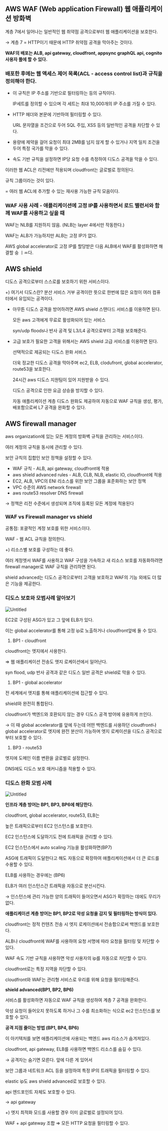 ## AWS WAF (Web application Firewall) 웹 애플리케이션 방화벽

계층 7에서 일어나는 일반적인 웹 취약점 공격으로부터 웹 애플리케이션을 보호한다.

→ 계층 7 = HTTP이기 때문에 HTTP 취약점 공격을 막아주는 것이다.

**WAF의 배포는 ALB, api gateway, cloudfront, appsync graphQL api, cognito 사용자 풀에 할 수 있다.**



### 배포한 후에는 웹 액세스 제어 목록(ACL - access control list)과 규칙을 정의해야 한다.

- 이 규칙은 IP 주소를 기반으로 필터링하는 등의 규칙이다.

  IP세트를 정의할 수 있으며 각 세트는 최대 10,000개의 IP 주소를 가질 수 있다.

- HTTP 헤더와 본문에 기반하여 필터링할 수 있다.

  URL 문자열을 조건으로 두어 SQL 주입, XSS 등의 일반적인 공격을 차단할 수 있다.

- 용량에 제약을 걸어 요청이 최대 2MB를 넘지 않게 할 수 있거나 지역 일치 조건을 두어 특정 국가를 막을 수 있다.
- 속도 기반 규칙을 설정하면 IP당 요청 수를 측정하여 디도스 공격을 막을 수 있다.

이러한 웹 ACL은  리전에만 적용되며 cloudfront는 글로벌로 정의된다.

규칙 그룹이라는 것이 있다.

= 여러 웹 ACL에 추가할 수 있는 재사용 가능한 규칙 모음이다.

### WAF 사용 사례 - 애플리케이션에 고정 IP를 사용하면서 로드 밸런서와 함께 WAF를 사용하고 싶을 때

WAF는 NLB를 지원하지 않음. (NLB는 layer 4에서만 작동한다.)

WAF는 ALB가 가능하지만 ALB는 고정 IP가 없다.

AWS global accelerator로 고정 IP를 할당받은 다음 ALB에서 WAF를 활성화하면 해결할 숭 ㅣㅆ다.

## AWS shield

디도스 공격으로부터 스스로를 보호하기 위한 서비스이다.

+) 여기서 디도스란? 분산 서비스 거부 공격이란 뜻으로 한번에 많은 요청이 여러 컴퓨터에서 유입되는 공격이다.

- 아무튼 디도스 공격을 방어하려면 AWS shield 스탠다드 서비스를 이용하면 된다.

  모든 aws 고객에게 무료로 활성화되어 있는 서비스

  syn/udp floods나 반사 공격 및 L3/L4 공격으로부터 고객을 보호해준다.

- 고급 보호가 필요한 고객을 위해서는 AWS shield 고급 서비스를 이용하면 된다.

  선택적으로 제공되는 디도스 완화 서비스

  더욱 정교한 디도스 공격을 막아주며 ec2, ELB, clodufront, global accelerator, route53을 보호한다.

  24시간 aws 디도스 지원팀이 있어 지원받을 수 있다.

  디도스 공격으로 인한 요금 상승을 방지할 수 있다.

  자동 애플리케이션 계층 디도스 완화도 제공하여 자동으로 WAF 규칙을 생성, 평가, 배포함으로써 L7 공격을 완화할 수 있다.


## AWS firewall manager

aws organization에 있는 모든 계정의 방화벽 규칙을 관리하는 서비스이다.

여러 계정의 규칙을 동시에 관리할 수 있다.

보안 규칙의 집합인 보안 정책을 설정할 수 있다.

- WAF 규칙 - ALB, api gateway, cloudfront에 적용
- aws shield advanced rules - ALB, CLB, NLB, elastic IO, cloudfront에 적용
- EC2, ALB, VPC의 ENI 리소스를 위한 보안 그룹을 표준화하는 보안 정책
- VPC 수준의 AWS network firewall
- aws route53 resolver DNS firewall

→ 정책은 리전 수준에서 생성되며 조직에 등록된 모든 계정에 적용된다

### WAF vs Firewall manager vs shield

공통점: 포괄적인 계정 보호를 위한 서비스이다.

WAF - 웹 ACL 규칙을 정의한다.

+) 리소스별 보호를 구성하는 데 좋다.

여러 계정엣서 WAF를 사용하고 WAF 구성을 가속하고 새 리소스 보호를 자동화하려면 firewall manager로 WAF 규칙을 관리하면 된다.

shield advanced는 디도스 공격으로부터 고객을 보호하고 WAF의 기능 외에도 더 많은 기능을 제공한다.

### 디도스 보호와 모범사례 알아보기

![Untitled](https://prod-files-secure.s3.us-west-2.amazonaws.com/0e50c9f9-d6b9-4369-b0d8-a40d14ac1451/bb87a9f1-f565-4c88-87dc-2f0e0ddd69c2/Untitled.png)

EC2로 구성된 ASG가 있고 그 앞에 ELB가 있다.

이는 global accelerator를 통해 고정 ip로 노출하거나 cloudfront앞에 둘 수 있다.

1. BP1 - cloudfront

cloudfront는 엣지에서 사용한다.

⇒ 웹 애플리케이션 전송도 엣지 로케이션에서 일어난다.

syn flood, udp 반사 공격과 같은 디도스 일반 공격은 shield로 막을 수 있다.

1. BP1 - global accelerator

전 세계에서 엣지를 통해 애플리케이션에 접근할 수 있다.

shield와 완전히 통합된다.

cloudfront가 백엔드와 호환되지 않는 경우 디도스 공격 방어에 유용하게 쓰인다.

→ 이 때 global accelerator를 앞에 두는데 어떤 백엔드를 사용하던 cloudfront나 global accelerator로 엣지에 완전 분산이 가능하며 엣지 로케이션을 디도스 공격으로부터 보호할 수 있다.

1. BP3 - route53

엣지에 도메인 이름 변환을 글로벌로 설정한다.

DNS에도 디도스 보호 매커니즘을 적용할 수 있다.

### 디도스 완화 모범 사례

![Untitled](https://prod-files-secure.s3.us-west-2.amazonaws.com/0e50c9f9-d6b9-4369-b0d8-a40d14ac1451/bb87a9f1-f565-4c88-87dc-2f0e0ddd69c2/Untitled.png)

**인프라 계층 방어는 BP1, BP3, BP6에 해당한다.**

cloudfront, global accelerator, route53, ELB는

높은 트래픽으로부터 EC2 인스턴스를 보호한다.

EC2 인스턴스에 도달하기도 전에 트래픽을 관리할 수 있다.

EC2 인스턴스에서 auto scaling 기능을 활성화하면(BP7)

ASG에 트래픽이 도달한다고 해도 자동으로 확장하여 애플리케이션에서 더 큰 로드를 수용할 수 있다.

ELB를 사용하는 경우에는 (BP6)

ELB가 여러 인스턴스간 트래픽을 자동으로 분산시킨다.

→ 인스턴스에 관리 가능한 양의 트래픽이 들어오면서 ASG가 확장하는 데에도 무리가 없다.

**애플리케이션 계층 방어는 BP1, BP2로 악성 요청을 감지 및 필터링하는 방식이 있다.**

cloudfront는 정적 컨텐츠 전송 시 엣지 로케이션에서 전송함으로써 백엔드를 보호한다.

ALB나 cloudfront에 WAF를 사용하여 요청 서명에 따라 요청을 필터링 및 차단할 수 있다.

WAF 속도 기반 규칙을 사용하면 악성 사용자의 ip를 자동으로 차단할 수 있다.

cloudfront로는 특정 지역을 차단할 수 있다.

cloudfront와 WAF는 관리형 서비스로 우리를 위해 요청을 필터링해준다.

**shield advanced(BP1, BP2, BP6)**

서비스를 활성화하면 자동으로 WAF 규칙을 생성하여 계층 7 공격을 완화한다.

악성 요청이 들어오지 못하도록 하거나 그 수를 최소화하는 식으로 ec2 인스턴스를 보호할 수 있다.

**공격 지점 줄이는 방법 (BP1, BP4, BP6)**

이 아키텍처를 보면 애플리케이션에 사용되는 백엔드 aws 리소스가 숨겨져있다.

cloudfront, api gateway, ELB를 사용하면 백엔드 리소스를 숨길 수 있다.

→ 공격자는 숨기면 모른다. 앞에 다른 게 있어서

보안 그룹과 네트워크 ACL 등을 설정하여 특정 IP의 트래픽을 필터링할 수 있다.

elastic ip도 aws shield advanced로 보호할 수 있다.

api 엔드포인트 자체도 보호할 수 있다.

→ api gateway

+) 엣지 최적화 모드를 사용할 경우 이미 글로벌로 설정되어 있다.

WAF + api gateway 조합 ⇒ 모든 HTTP 요청을 필터링할 수 있다.